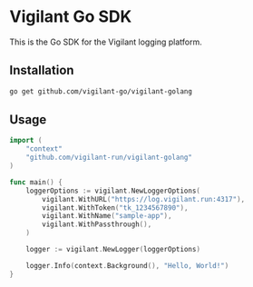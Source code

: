 # Vigilant Go SDK
This is the Go SDK for the Vigilant logging platform.

## Installation

```bash
go get github.com/vigilant-go/vigilant-golang
```

## Usage

```go
import (
    "context"
    "github.com/vigilant-run/vigilant-golang"
)

func main() {
    loggerOptions := vigilant.NewLoggerOptions(
        vigilant.WithURL("https://log.vigilant.run:4317"),
        vigilant.WithToken("tk_1234567890"),
        vigilant.WithName("sample-app"),
        vigilant.WithPassthrough(),
    )

    logger := vigilant.NewLogger(loggerOptions)

    logger.Info(context.Background(), "Hello, World!")
}
```
